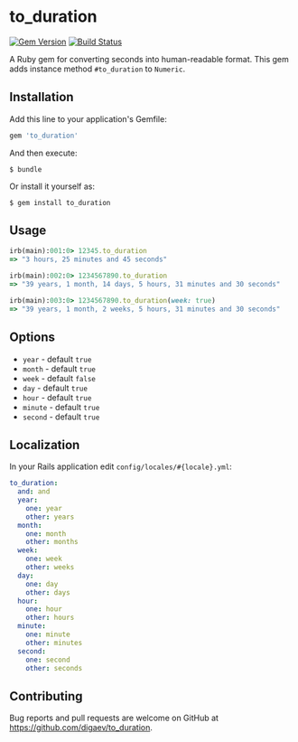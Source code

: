 # to_duration

[![Gem Version](https://badge.fury.io/rb/to_duration.svg)](https://badge.fury.io/rb/to_duration) [![Build Status](https://travis-ci.org/digaev/to_duration.svg)](https://travis-ci.org/digaev/to_duration)

A Ruby gem for converting seconds into human-readable format. This gem adds instance method `#to_duration` to `Numeric`.

## Installation

Add this line to your application's Gemfile:

```ruby
gem 'to_duration'
```

And then execute:

    $ bundle

Or install it yourself as:

    $ gem install to_duration

## Usage

```ruby
irb(main):001:0> 12345.to_duration
=> "3 hours, 25 minutes and 45 seconds"

irb(main):002:0> 1234567890.to_duration
=> "39 years, 1 month, 14 days, 5 hours, 31 minutes and 30 seconds"

irb(main):003:0> 1234567890.to_duration(week: true)
=> "39 years, 1 month, 2 weeks, 5 hours, 31 minutes and 30 seconds"
```

## Options

* `year` - default `true`
* `month` - default `true`
* `week` - default `false`
* `day` - default `true`
* `hour` - default `true`
* `minute` - default `true`
* `second` - default `true`

## Localization

In your Rails application edit `config/locales/#{locale}.yml`:

```yml
to_duration:
  and: and
  year:
    one: year
    other: years
  month:
    one: month
    other: months
  week:
    one: week
    other: weeks
  day:
    one: day
    other: days
  hour:
    one: hour
    other: hours
  minute:
    one: minute
    other: minutes
  second:
    one: second
    other: seconds
```

## Contributing

Bug reports and pull requests are welcome on GitHub at https://github.com/digaev/to_duration.
